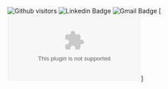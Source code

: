 ![Github visitors](https://visitor-badge.glitch.me/badge?page_id=MikeMcmanus95.visitor-badge)
![Linkedin Badge](https://img.shields.io/badge/-LinkedIn-blue?style=flat-square&logo=Linkedin&logoColor=white&link=https://www.linkedin.com/in/mikemcmanus95/)
![Gmail Badge](https://img.shields.io/badge/-Gmail-c14438?style=flat-square&logo=Gmail&logoColor=white&link=mailto:mikemcmanus95@gmail.com)
[![Portfolio Badge](https://img.shields.io/badge/-Portfolio%20Site-brightgreen&link=https://www.mikedoesthing.com)]
<!--
**MikeMcmanus95/MikeMcmanus95** is a ✨ _special_ ✨ repository because its `README.md` (this file) appears on your GitHub profile.

Here are some ideas to get you started:

- 🔭 I’m currently working on ...
- 🌱 I’m currently learning ...
- 👯 I’m looking to collaborate on ...
- 🤔 I’m looking for help with ...
- 💬 Ask me about ...
- 📫 How to reach me: ...
- 😄 Pronouns: ...
- ⚡ Fun fact: ...
-->
